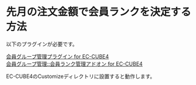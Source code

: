 # 先月の注文金額で会員ランクを決定する方法

以下のプラグインが必要です。

[会員グループ管理プラグイン for EC-CUBE4](https://www.ec-cube.net/products/detail.php?product_id=2255)  
[会員グループ管理::会員ランク管理アドオン for EC-CUBE4](https://www.ec-cube.net/products/detail.php?product_id=2265)

EC-CUBE4のCustomizeディレクトリに設置すると動作します。
